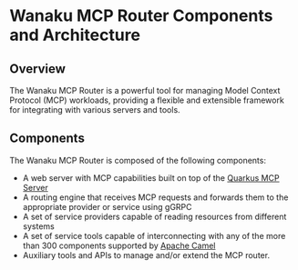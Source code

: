 # Wanaku MCP Router Components and Architecture

## Overview

The Wanaku MCP Router is a powerful tool for managing Model Context Protocol (MCP) workloads, providing a flexible and extensible
framework for integrating with various servers and tools.

## Components

The Wanaku MCP Router is composed of the following components:

* A web server with MCP capabilities built on top of the [Quarkus MCP Server](https://github.com/quarkiverse/quarkus-mcp-server/)
* A routing engine that receives MCP requests and forwards them to the appropriate provider or service using gGRPC
* A set of service providers capable of reading resources from different systems 
* A set of service tools capable of interconnecting with any of the more than 300 components supported by [Apache Camel](https://camel.apache.org)
* Auxiliary tools and APIs to manage and/or extend the MCP router.